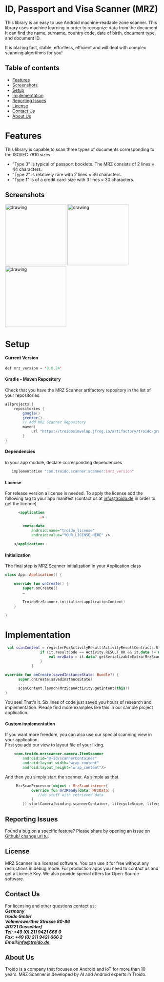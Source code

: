ID, Passport and Visa Scanner (MRZ)
=====




This library is an easy to use Android machine-readable zone scanner. This library uses machine learning in order to recognize data from the document. It can find the name, surname, country code, date of birth, document type, and document ID.

It is blazing fast, stable, effortless, efficient and will deal with complex scanning algorithms for you!
## Table of contents

- [Features](#features)
- [Screenshots](#screenshots)
- [Setup](#setup)
- [Implementation](#implementation)
- [Reporting Issues](#reporting-issues)
- [License](#license-1)
- [Contact Us](#contact-us)
- [About Us](#about-us)



# Features
This library is capable to scan three types of documents corresponding to the ISO/IEC 7810 sizes:
- "Type 3" is typical of passport booklets. The MRZ consists of 2 lines × 44 characters.
- "Type 2" is relatively rare with 2 lines × 36 characters.
- "Type 1" is of a credit card-size with 3 lines × 30 characters.


## Screenshots
<p float="left">
  <img src="https://user-images.githubusercontent.com/61969245/204537805-d2d649dd-9332-42ae-acd5-572815ae6e36.png" alt="drawing" width="200"/>
<img src="https://user-images.githubusercontent.com/61969245/204539129-56789398-612c-4280-b9c2-5d62886d54b0.png" alt="drawing" width="200"/>
<img src="https://user-images.githubusercontent.com/61969245/204539160-8e239d7a-9638-4e40-9fae-6780c8245ae4.png" alt="drawing" width="200"/>
</p>




# Setup
#### Current Version

```kotlin
def mrz_version = '0.0.24'

```

#### Gradle - Maven Repository
Check that you have the MRZ Scanner artifactory repository in the list of your repositories.


```gradle
allprojects {
    repositories {
        google()
        jcenter()
        // Add MRZ Scanner Repository
        maven{
            url "https://troidosimvelop.jfrog.io/artifactory/troido-gradle-release"
        }
}
```

#### Dependencies
In your app module, declare corresponding dependencies
```gradle
   implementation "com.troido.scanner:scanner:$mrz_version"
```

#### License
For release version a license is needed. To apply the license add the following tag to your app manifest (contact us at info@troido.de in order to get the licence).
```xml
      <application
                …>

        <meta-data
            android:name="troido_license"
            android:value="YOUR_LICENSE_HERE" />
        
    </application>
  ```


#### Initialization
The final step is MRZ Scanner initialization in your Application class

```kotlin
class App: Application() {

    override fun onCreate() {
        super.onCreate()
        …
        
        TroidoMrzScanner.initialize(applicationContext)
    }

}
  ```

# Implementation

```kotlin
 val scanContent = registerForActivityResult(ActivityResultContracts.StartActivityForResult()) {
                if (it.resultCode == Activity.RESULT_OK && it.data != null) {
                    val mrzData = it.data?.getSerializableExtra(MrzScanActivity.INTENT_MRZ_DATA_KEY) as MrzData?
                }
            }
```
``` kotlin
override fun onCreate(savedInstanceState: Bundle?) {
      super.onCreate(savedInstanceState)
      ...
      scanContent.launch(MrzScanActivity.getIntent(this))
}
```
You see! That's it. Six lines of code just saved you hours of research and implementation. Please find more examples like this in our sample project application.

#### Custom implementation
If you want more freedom, you can also use our special scanning view in your application.\
First you add our view to layout file of your liking.

```xml
    <com.troido.mrzscanner.camera.ItemScanner
        android:id="@+id/scannerContainer"
        android:layout_width="wrap_content"
        android:layout_height="wrap_content"/>
```
And then you simply start the scanner. As simple as that.
```kotlin
     MrzScanProcessor(object : MrzScanListener{
            override fun mrzReady(data: MrzData) {
               //do stuff with retrieved data
            }
        }).startCamera(binding.scannerContainer, lifecycleScope, lifecycleOwner)
```
## Reporting Issues
Found a bug on a specific feature? Please share by opening an issue on  [Github/ change url tu](https://github.com/troido/bless-howto/issues).
## License
MRZ Scanner is a licensed software. You can use it for free without any restrictions in debug mode. For production apps you need to contact us and get a License Key. We also provide special offers for Open-Source software.
## Contact Us
For licensing and other questions contact us:\
***Germany***\
***troido GmbH***\
***Volmerswerther Strasse 80-86***\
***40221 Dusseldorf***\
***Tel: +49 (0) 211 9421 666 0***\
***Fax: +49 (0) 211 9421 666 2***\
***Email:info@troido.de***

## About Us
Troido is a company that focuses on Android and IoT for more than 10 years. MRZ Scanner is developed by AI and Android experts in Troido.